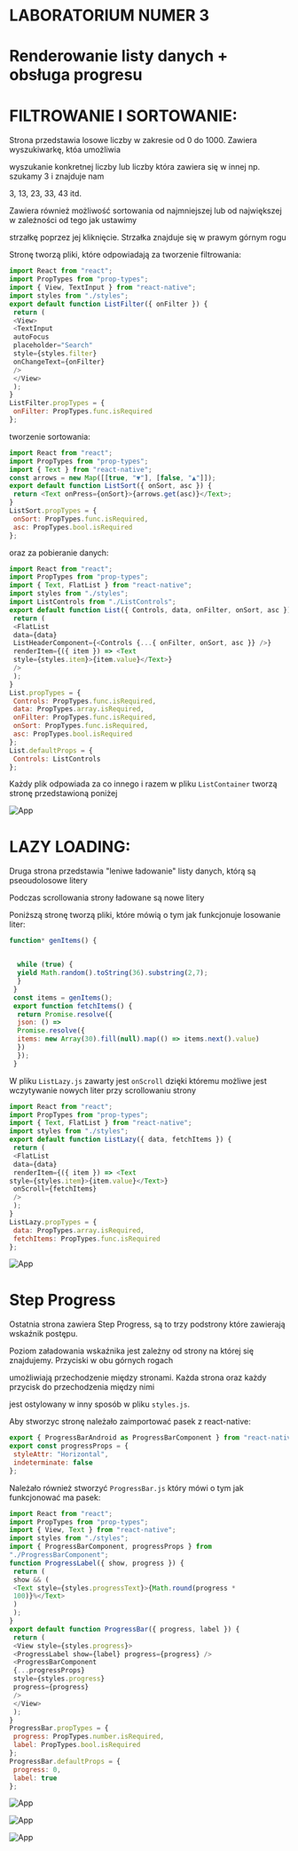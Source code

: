 # LABORATORIUM NUMER 3

# Renderowanie listy danych + obsługa progresu


# FILTROWANIE I SORTOWANIE:

Strona przedstawia losowe liczby w zakresie od 0 do 1000. Zawiera wyszukiwarkę, któa umożliwia

wyszukanie konkretnej liczby lub liczby która zawiera się w innej np. szukamy 3 i znajduje nam

3, 13, 23, 33, 43 itd.

Zawiera również możliwość sortowania od najmniejszej lub od największej w zależności od tego jak ustawimy 

strzałkę poprzez jej kliknięcie. Strzałka znajduje się w prawym górnym rogu

Stronę tworzą pliki, które odpowiadają za tworzenie filtrowania:

```javascript
import React from "react";
import PropTypes from "prop-types";
import { View, TextInput } from "react-native";
import styles from "./styles";
export default function ListFilter({ onFilter }) {
 return (
 <View>
 <TextInput
 autoFocus
 placeholder="Search"
 style={styles.filter}
 onChangeText={onFilter}
 />
 </View>
 );
}
ListFilter.propTypes = {
 onFilter: PropTypes.func.isRequired
};
```

tworzenie sortowania:

```javascript
import React from "react";
import PropTypes from "prop-types";
import { Text } from "react-native";
const arrows = new Map([[true, "▼"], [false, "▲"]]);
export default function ListSort({ onSort, asc }) {
 return <Text onPress={onSort}>{arrows.get(asc)}</Text>;
}
ListSort.propTypes = {
 onSort: PropTypes.func.isRequired,
 asc: PropTypes.bool.isRequired
};
```

oraz za pobieranie danych:

```javascript
import React from "react";
import PropTypes from "prop-types";
import { Text, FlatList } from "react-native";
import styles from "./styles";
import ListControls from "./ListControls";
export default function List({ Controls, data, onFilter, onSort, asc }) {
 return (
 <FlatList
 data={data}
 ListHeaderComponent={<Controls {...{ onFilter, onSort, asc }} />}
 renderItem={({ item }) => <Text
 style={styles.item}>{item.value}</Text>}
 />
 );
}
List.propTypes = {
 Controls: PropTypes.func.isRequired,
 data: PropTypes.array.isRequired,
 onFilter: PropTypes.func.isRequired,
 onSort: PropTypes.func.isRequired,
 asc: PropTypes.bool.isRequired
};
List.defaultProps = {
 Controls: ListControls
};
```

Każdy plik odpowiada za co innego i razem w pliku `ListContainer` tworzą stronę przedstawioną poniżej

![App](https://github.com/EllwartDawid/aplikacje-mobilne-21788-185IC/blob/master/lab3/ss/filtr.jpg)

# LAZY LOADING:

Druga strona przedstawia "leniwe ładowanie" listy danych, którą są pseoudolosowe litery

Podczas scrollowania strony ładowane są nowe litery

Poniższą stronę tworzą pliki, które mówią o tym jak funkcjonuje losowanie liter:

```javascript
function* genItems() {


  while (true) {
  yield Math.random().toString(36).substring(2,7);
  }
 }
 const items = genItems();
 export function fetchItems() {
  return Promise.resolve({
  json: () =>
  Promise.resolve({
  items: new Array(30).fill(null).map(() => items.next().value)
  })
  });
 }
```

W pliku `ListLazy.js` zawarty jest `onScroll` dzięki któremu możliwe jest wczytywanie nowych liter przy scrollowaniu strony

```javascript
import React from "react";
import PropTypes from "prop-types";
import { Text, FlatList } from "react-native";
import styles from "./styles";
export default function ListLazy({ data, fetchItems }) {
 return (
 <FlatList
 data={data}
 renderItem={({ item }) => <Text
style={styles.item}>{item.value}</Text>}
 onScroll={fetchItems}
 />
 );
}
ListLazy.propTypes = {
 data: PropTypes.array.isRequired,
 fetchItems: PropTypes.func.isRequired
};
```

![App](https://github.com/EllwartDawid/aplikacje-mobilne-21788-185IC/blob/master/lab3/ss/lazy.jpg)

# Step Progress

Ostatnia strona zawiera Step Progress, są to trzy podstrony które zawierają wskaźnik postępu. 

Poziom załadowania wskaźnika jest zależny od strony na której się znajdujemy. Przyciski w obu górnych rogach 

umożliwiają przechodzenie między stronami. Każda strona oraz każdy przycisk do przechodzenia między nimi 

jest ostylowany w inny sposób w pliku `styles.js`.

Aby stworzyc stronę należało zaimportować pasek z react-native:

```javascript
export { ProgressBarAndroid as ProgressBarComponent } from "react-native";
export const progressProps = {
 styleAttr: "Horizontal",
 indeterminate: false
};
```

Należało również stworzyć `ProgressBar.js` który mówi o tym jak funkcjonować ma pasek:

```javascript
import React from "react";
import PropTypes from "prop-types";
import { View, Text } from "react-native";
import styles from "./styles";
import { ProgressBarComponent, progressProps } from
"./ProgressBarComponent";
function ProgressLabel({ show, progress }) {
 return (
 show && (
 <Text style={styles.progressText}>{Math.round(progress *
 100)}%</Text>
 )
 );
}
export default function ProgressBar({ progress, label }) {
 return (
 <View style={styles.progress}>
 <ProgressLabel show={label} progress={progress} />
 <ProgressBarComponent
 {...progressProps}
 style={styles.progress}
 progress={progress}
 />
 </View>
 );
}
ProgressBar.propTypes = {
 progress: PropTypes.number.isRequired,
 label: PropTypes.bool.isRequired
};
ProgressBar.defaultProps = {
 progress: 0,
 label: true
};
```

![App](https://github.com/EllwartDawid/aplikacje-mobilne-21788-185IC/blob/master/lab3/ss/first.jpg)


![App](https://github.com/EllwartDawid/aplikacje-mobilne-21788-185IC/blob/master/lab3/ss/second.jpg)


![App](https://github.com/EllwartDawid/aplikacje-mobilne-21788-185IC/blob/master/lab3/ss/third.jpg)



